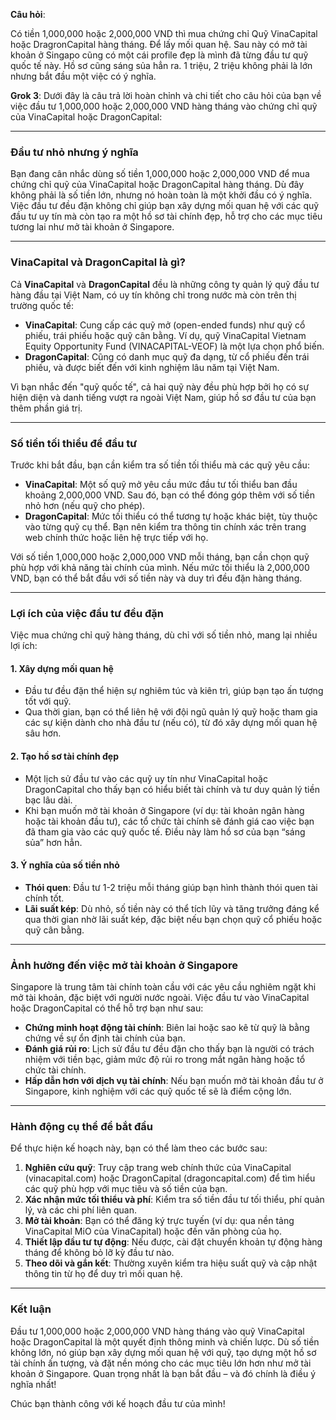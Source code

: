 **Câu hỏi**:

Có tiền 1,000,000 hoặc 2,000,000 VND thì mua chứng chỉ Quỹ VinaCapital hoặc DragronCapital hàng tháng. Để lấy mối quan hệ. Sau này có mở tài khoản ở Singapo cũng có một cái profile đẹp là mình đã từng đầu tư quỹ quốc tế này. Hồ sơ cũng sáng sủa hẳn ra. 1 triệu, 2 triệu không phải là lớn nhưng bắt đầu một việc có ý nghĩa.

**Grok 3**:
Dưới đây là câu trả lời hoàn chỉnh và chi tiết cho câu hỏi của bạn về việc đầu tư 1,000,000 hoặc 2,000,000 VND hàng tháng vào chứng chỉ quỹ của VinaCapital hoặc DragonCapital:

---

### Đầu tư nhỏ nhưng ý nghĩa

Bạn đang cân nhắc dùng số tiền 1,000,000 hoặc 2,000,000 VND để mua chứng chỉ quỹ của VinaCapital hoặc DragonCapital hàng tháng. Dù đây không phải là số tiền lớn, nhưng nó hoàn toàn là một khởi đầu có ý nghĩa. Việc đầu tư đều đặn không chỉ giúp bạn xây dựng mối quan hệ với các quỹ đầu tư uy tín mà còn tạo ra một hồ sơ tài chính đẹp, hỗ trợ cho các mục tiêu tương lai như mở tài khoản ở Singapore.

---

### VinaCapital và DragonCapital là gì?

Cả **VinaCapital** và **DragonCapital** đều là những công ty quản lý quỹ đầu tư hàng đầu tại Việt Nam, có uy tín không chỉ trong nước mà còn trên thị trường quốc tế:

- **VinaCapital**: Cung cấp các quỹ mở (open-ended funds) như quỹ cổ phiếu, trái phiếu hoặc quỹ cân bằng. Ví dụ, quỹ VinaCapital Vietnam Equity Opportunity Fund (VINACAPITAL-VEOF) là một lựa chọn phổ biến.
- **DragonCapital**: Cũng có danh mục quỹ đa dạng, từ cổ phiếu đến trái phiếu, và được biết đến với kinh nghiệm lâu năm tại Việt Nam.

Vì bạn nhắc đến "quỹ quốc tế", cả hai quỹ này đều phù hợp bởi họ có sự hiện diện và danh tiếng vượt ra ngoài Việt Nam, giúp hồ sơ đầu tư của bạn thêm phần giá trị.

---

### Số tiền tối thiểu để đầu tư

Trước khi bắt đầu, bạn cần kiểm tra số tiền tối thiểu mà các quỹ yêu cầu:

- **VinaCapital**: Một số quỹ mở yêu cầu mức đầu tư tối thiểu ban đầu khoảng 2,000,000 VND. Sau đó, bạn có thể đóng góp thêm với số tiền nhỏ hơn (nếu quỹ cho phép).
- **DragonCapital**: Mức tối thiểu có thể tương tự hoặc khác biệt, tùy thuộc vào từng quỹ cụ thể. Bạn nên kiểm tra thông tin chính xác trên trang web chính thức hoặc liên hệ trực tiếp với họ.

Với số tiền 1,000,000 hoặc 2,000,000 VND mỗi tháng, bạn cần chọn quỹ phù hợp với khả năng tài chính của mình. Nếu mức tối thiểu là 2,000,000 VND, bạn có thể bắt đầu với số tiền này và duy trì đều đặn hàng tháng.

---

### Lợi ích của việc đầu tư đều đặn

Việc mua chứng chỉ quỹ hàng tháng, dù chỉ với số tiền nhỏ, mang lại nhiều lợi ích:

#### 1. **Xây dựng mối quan hệ**

- Đầu tư đều đặn thể hiện sự nghiêm túc và kiên trì, giúp bạn tạo ấn tượng tốt với quỹ.
- Qua thời gian, bạn có thể liên hệ với đội ngũ quản lý quỹ hoặc tham gia các sự kiện dành cho nhà đầu tư (nếu có), từ đó xây dựng mối quan hệ sâu hơn.

#### 2. **Tạo hồ sơ tài chính đẹp**

- Một lịch sử đầu tư vào các quỹ uy tín như VinaCapital hoặc DragonCapital cho thấy bạn có hiểu biết tài chính và tư duy quản lý tiền bạc lâu dài.
- Khi bạn muốn mở tài khoản ở Singapore (ví dụ: tài khoản ngân hàng hoặc tài khoản đầu tư), các tổ chức tài chính sẽ đánh giá cao việc bạn đã tham gia vào các quỹ quốc tế. Điều này làm hồ sơ của bạn “sáng sủa” hơn hẳn.

#### 3. **Ý nghĩa của số tiền nhỏ**

- **Thói quen**: Đầu tư 1-2 triệu mỗi tháng giúp bạn hình thành thói quen tài chính tốt.
- **Lãi suất kép**: Dù nhỏ, số tiền này có thể tích lũy và tăng trưởng đáng kể qua thời gian nhờ lãi suất kép, đặc biệt nếu bạn chọn quỹ cổ phiếu hoặc quỹ cân bằng.

---

### Ảnh hưởng đến việc mở tài khoản ở Singapore

Singapore là trung tâm tài chính toàn cầu với các yêu cầu nghiêm ngặt khi mở tài khoản, đặc biệt với người nước ngoài. Việc đầu tư vào VinaCapital hoặc DragonCapital có thể hỗ trợ bạn như sau:

- **Chứng minh hoạt động tài chính**: Biên lai hoặc sao kê từ quỹ là bằng chứng về sự ổn định tài chính của bạn.
- **Đánh giá rủi ro**: Lịch sử đầu tư đều đặn cho thấy bạn là người có trách nhiệm với tiền bạc, giảm mức độ rủi ro trong mắt ngân hàng hoặc tổ chức tài chính.
- **Hấp dẫn hơn với dịch vụ tài chính**: Nếu bạn muốn mở tài khoản đầu tư ở Singapore, kinh nghiệm với các quỹ quốc tế sẽ là điểm cộng lớn.

---

### Hành động cụ thể để bắt đầu

Để thực hiện kế hoạch này, bạn có thể làm theo các bước sau:

1. **Nghiên cứu quỹ**: Truy cập trang web chính thức của VinaCapital (vinacapital.com) hoặc DragonCapital (dragoncapital.com) để tìm hiểu các quỹ phù hợp với mục tiêu và số tiền của bạn.
2. **Xác nhận mức tối thiểu và phí**: Kiểm tra số tiền đầu tư tối thiểu, phí quản lý, và các chi phí liên quan.
3. **Mở tài khoản**: Bạn có thể đăng ký trực tuyến (ví dụ: qua nền tảng VinaCapital MiO của VinaCapital) hoặc đến văn phòng của họ.
4. **Thiết lập đầu tư tự động**: Nếu được, cài đặt chuyển khoản tự động hàng tháng để không bỏ lỡ kỳ đầu tư nào.
5. **Theo dõi và gắn kết**: Thường xuyên kiểm tra hiệu suất quỹ và cập nhật thông tin từ họ để duy trì mối quan hệ.

---

### Kết luận

Đầu tư 1,000,000 hoặc 2,000,000 VND hàng tháng vào quỹ VinaCapital hoặc DragonCapital là một quyết định thông minh và chiến lược. Dù số tiền không lớn, nó giúp bạn xây dựng mối quan hệ với quỹ, tạo dựng một hồ sơ tài chính ấn tượng, và đặt nền móng cho các mục tiêu lớn hơn như mở tài khoản ở Singapore. Quan trọng nhất là bạn bắt đầu – và đó chính là điều ý nghĩa nhất!

Chúc bạn thành công với kế hoạch đầu tư của mình!
